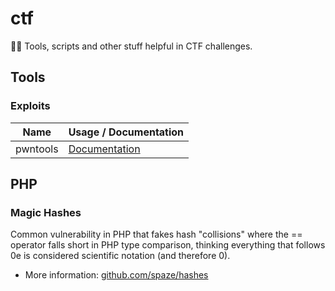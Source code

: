 # ctf
🏴‍☠️ Tools, scripts and other stuff helpful in CTF challenges.

## Tools

### Exploits

| Name | Usage / Documentation |
| --- | --- |
| pwntools | [Documentation](http://docs.pwntools.com/en/stable/) |

## PHP

### Magic Hashes

Common vulnerability in PHP that fakes hash "collisions" where the == operator falls short in PHP type comparison, thinking everything that follows 0e is considered scientific notation (and therefore 0).

* More information: [github.com/spaze/hashes](https://github.com/spaze/hashes)
